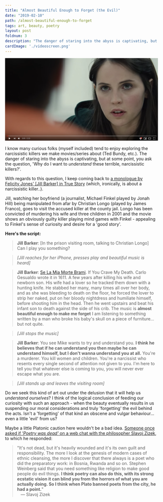 ```yaml
---
title: "Almost Beautiful Enough to Forget (the Evil)"
date: "2019-02-10"
path: /almost-beautiful-enough-to-forget
tags: art, beauty, poetry
layout: post
foldnum: 3
description: "The danger of staring into the abyss is captivating, but at some point, you ask the question, 'Why do I want to understand these terrible, narcissistic killers?'."
cardImage: './videoscreen.png'
---
```


[![Felicity Jones' Monologue in True Story](./videoscreen.png)](https://www.youtube.com/watch?v=v7ymzbbbKA4 "Felicity Jones' Monologue in True Story")

I know many curious folks (myself included) tend to enjoy exploring the narcissistic killers we make movies/series about (Ted Bundy, etc.). The danger of staring into the abyss is captivating, but at some point, you ask the question, 'Why do I want to *understand* these terrible, narcissistic killers?'.

 With regards to this question, I keep coming back to [a monologue by Felicity Jones' [Jill Barker] in True Story](https://www.youtube.com/watch?v=v7ymzbbbKA4) (which, ironically, is about a narcissistic killer..). 
 
 Jill, watching her boyfriend (a journalist, Michael Finkel played by Jonah Hill) being manipulated from afar by Christian Longo (played by James Franco), goes to visit the accused killer at the county jail. Longo has been convicted of murdering his wife and three children in 2001 and the movie shows an obviously guilty killer playing mind games with Finkel - appealing to Finkel's sense of curiosity and desire for a 'good story'. 
 
 **Here's the script:**
 
> **Jill Barker**: [In the prison visiting room, talking to Christian Longo] Can I play you something?

> *[Jill reaches for her iPhone, presses play and beautiful music is heard]*

> **Jill Barker**: [Se La Mia Morte Brami](https://www.youtube.com/watch?v=pMaYAFuC3RQ). If You Crave My Death. Carlo Gesualdo wrote it in 1611. A few years after killing his wife and newborn son. His wife had a lover so he tracked them down with a hunting knife. He stabbed her many, many times all over her body, and as she was bleeding to death on the floor, he forced the lover to strip her naked, put on her bloody nightdress and humiliate himself, before shooting him in the head. Then he went upstairs and beat his infant son to death against the side of his crib. The music is **almost beautiful enough to make me forget** I am listening to something written by a man who broke his baby's skull on a piece of furniture... but not quite.

> *[Jill stops the music]*

> **Jill Barker**: You see Mike wants to try and understand you. **I think he believes that if he can understand you then maybe he can understand himself, but I don't wanna understand you at all.** You're a murderer. You kill women and children. You're a narcissist who resents every single second of attention not given to you. I'm here to tell you that whatever else is coming to you, you will never ever escape what you are.

> *[Jill stands up and leaves the visiting room]*

Do we seek this kind of art out under the delusion that it will help us *understand ourselves*? I think of the logical conclusion of feeding our curiosity with such an approach - when the beauty eventually results in us suspending our moral considerations and truly 'forgetting' the evil behind the acts. Isn't a 'forgetting' of that kind an obscene and vulgar behaviour... even a little 'evil' from us?

Maybe a little Platonic caution here wouldn't be a bad idea. [Someone once asked if *'Poetry was dead'* on a web chat with the philosopher Slavoj Zizek](https://www.theguardian.com/books/live/2014/oct/06/slavoj-zizek-webchat-absolute-recoil?page=with:block-543538ece4b055589a2e7d69), to which he responded:

> "It's not dead, but it's heavily wounded and it's its own guilt and responsibility. The more I look at the genesis of modern cases of ethnic cleansing, the more I discover that there always is a poet who did the preparatory work: in Bosnia, Rwanda and so on. Stephen Weinberg said that you need something like religion to make good people do evil things. **I think poetry can also do this, with its strong ecstatic vision it can blind you from the horrors of what you are actually doing. So I think when Plato banned poets from the city, he had a point.**" 
<br />&nbsp;&nbsp; &mdash; Slavoj Zizek